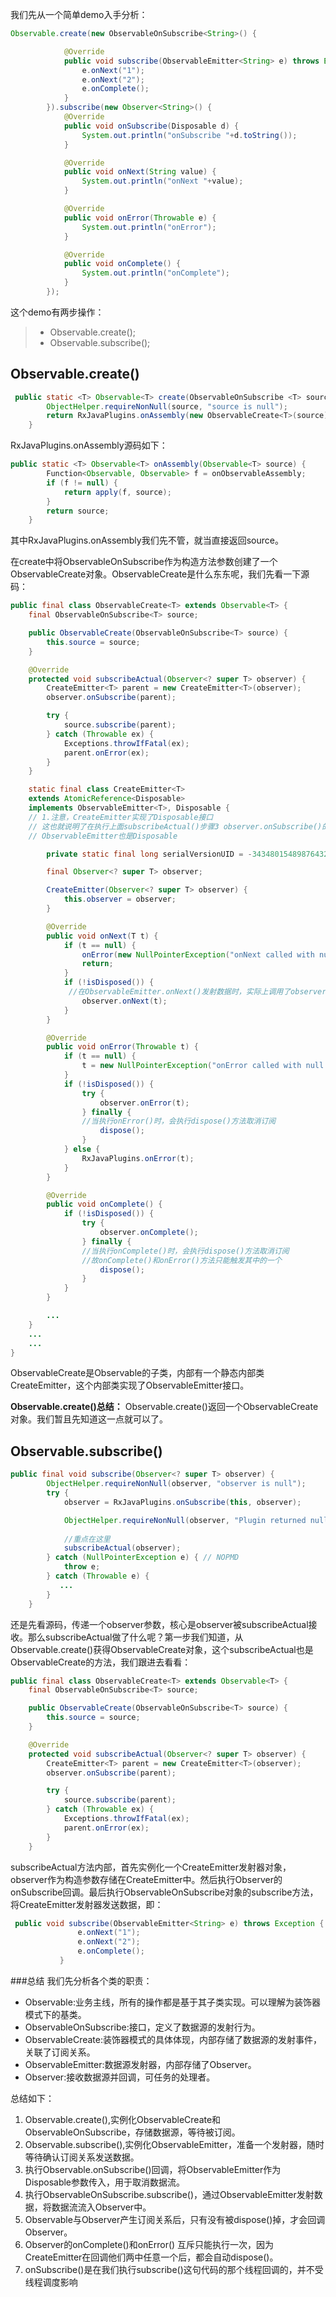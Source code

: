 我们先从一个简单demo入手分析：

```java
Observable.create(new ObservableOnSubscribe<String>() {

            @Override
            public void subscribe(ObservableEmitter<String> e) throws Exception {
                e.onNext("1");
                e.onNext("2");
                e.onComplete();
            }
        }).subscribe(new Observer<String>() {
            @Override
            public void onSubscribe(Disposable d) {
                System.out.println("onSubscribe "+d.toString());
            }

            @Override
            public void onNext(String value) {
                System.out.println("onNext "+value);
            }

            @Override
            public void onError(Throwable e) {
                System.out.println("onError");
            }

            @Override
            public void onComplete() {
                System.out.println("onComplete");
            }
        });
```
这个demo有两步操作：

> * Observable.create();
> * Observable.subscribe();

## Observable.create()

```java
 public static <T> Observable<T> create(ObservableOnSubscribe <T> source) {
        ObjectHelper.requireNonNull(source, "source is null");
        return RxJavaPlugins.onAssembly(new ObservableCreate<T>(source));
    }
```
RxJavaPlugins.onAssembly源码如下：

```java
public static <T> Observable<T> onAssembly(Observable<T> source) {
        Function<Observable, Observable> f = onObservableAssembly;
        if (f != null) {
            return apply(f, source);
        }
        return source;
    }
```



其中RxJavaPlugins.onAssembly我们先不管，就当直接返回source。

在create中将ObservableOnSubscribe作为构造方法参数创建了一个ObservableCreate对象。ObservableCreate是什么东东呢，我们先看一下源码：

```java
public final class ObservableCreate<T> extends Observable<T> {
    final ObservableOnSubscribe<T> source;

    public ObservableCreate(ObservableOnSubscribe<T> source) {
        this.source = source;
    }

    @Override
    protected void subscribeActual(Observer<? super T> observer) {
        CreateEmitter<T> parent = new CreateEmitter<T>(observer);
        observer.onSubscribe(parent);

        try {
            source.subscribe(parent);
        } catch (Throwable ex) {
            Exceptions.throwIfFatal(ex);
            parent.onError(ex);
        }
    }

    static final class CreateEmitter<T>
    extends AtomicReference<Disposable>
    implements ObservableEmitter<T>, Disposable {
    // 1.注意，CreateEmitter实现了Disposable接口
    // 这也就说明了在执行上面subscribeActual()步骤3 observer.onSubscribe()的回调时，可以将ObservableEmitter作为参数传入了
    // ObservableEmitter也是Disposable

        private static final long serialVersionUID = -3434801548987643227L;

        final Observer<? super T> observer;

        CreateEmitter(Observer<? super T> observer) {
            this.observer = observer;
        }

        @Override
        public void onNext(T t) {
            if (t == null) {
                onError(new NullPointerException("onNext called with null. Null values are generally not allowed in 2.x operators and sources."));
                return;
            }
            if (!isDisposed()) {
             //在ObservableEmitter.onNext()发射数据时，实际上调用了observer的onNext()回调打印数据
                observer.onNext(t);
            }
        }

        @Override
        public void onError(Throwable t) {
            if (t == null) {
                t = new NullPointerException("onError called with null. Null values are generally not allowed in 2.x operators and sources.");
            }
            if (!isDisposed()) {
                try {
                    observer.onError(t);
                } finally {
                //当执行onError()时，会执行dispose()方法取消订阅
                    dispose();
                }
            } else {
                RxJavaPlugins.onError(t);
            }
        }

        @Override
        public void onComplete() {
            if (!isDisposed()) {
                try {
                    observer.onComplete();
                } finally {
                //当执行onComplete()时，会执行dispose()方法取消订阅
                //故onComplete()和onError()方法只能触发其中的一个
                    dispose();
                }
            }
        }

        ...
    }
    ...
    ...
}
```
ObservableCreate是Observable的子类，内部有一个静态内部类CreateEmitter，这个内部类实现了ObservableEmitter接口。

**Observable.create()总结：**
Observable.create()返回一个ObservableCreate对象。我们暂且先知道这一点就可以了。

## Observable.subscribe()

```java
public final void subscribe(Observer<? super T> observer) {
        ObjectHelper.requireNonNull(observer, "observer is null");
        try {
            observer = RxJavaPlugins.onSubscribe(this, observer);

            ObjectHelper.requireNonNull(observer, "Plugin returned null Observer");
            
			//重点在这里
            subscribeActual(observer);
        } catch (NullPointerException e) { // NOPMD
            throw e;
        } catch (Throwable e) {
           ...
        }
    }
```
还是先看源码，传递一个observer参数，核心是observer被subscribeActual接收。那么subscribeActual做了什么呢？第一步我们知道，从Observable.create()获得ObservableCreate对象，这个subscribeActual也是ObservableCreate的方法，我们跟进去看看：

```java
public final class ObservableCreate<T> extends Observable<T> {
    final ObservableOnSubscribe<T> source;

    public ObservableCreate(ObservableOnSubscribe<T> source) {
        this.source = source;
    }

    @Override
    protected void subscribeActual(Observer<? super T> observer) {
        CreateEmitter<T> parent = new CreateEmitter<T>(observer);
        observer.onSubscribe(parent);

        try {
            source.subscribe(parent);
        } catch (Throwable ex) {
            Exceptions.throwIfFatal(ex);
            parent.onError(ex);
        }
    }
```
 subscribeActual方法内部，首先实例化一个CreateEmitter发射器对象，observer作为构造参数存储在CreateEmitter中。然后执行Observer的onSubscribe回调。最后执行ObservableOnSubscribe对象的subscribe方法，将CreateEmitter发射器发送数据，即：
 
 ```java
  public void subscribe(ObservableEmitter<String> e) throws Exception {
                e.onNext("1");
                e.onNext("2");
                e.onComplete();
            }
 ```

###总结
我们先分析各个类的职责：

* Observable:业务主线，所有的操作都是基于其子类实现。可以理解为装饰器模式下的基类。
* ObservableOnSubscribe:接口，定义了数据源的发射行为。
* ObservableCreate:装饰器模式的具体体现，内部存储了数据源的发射事件，关联了订阅关系。
* ObservableEmitter:数据源发射器，内部存储了Observer。
* Observer:接收数据源并回调，可任务的处理者。

总结如下：

1. Observable.create(),实例化ObservableCreate和ObservableOnSubscribe，存储数据源，等待被订阅。
2. Observable.subscribe(),实例化ObservableEmitter，准备一个发射器，随时等待确认订阅关系发送数据。
3. 执行Observable.onSubscribe()回调，将ObservableEmitter作为Disposable参数传入，用于取消数据流。
4. 执行ObservableOnSubscribe.subscribe()，通过ObservableEmitter发射数据，将数据流流入Observer中。
5. Observable与Observer产生订阅关系后，只有没有被dispose()掉，才会回调Observer。
6. Observer的onComplete()和onError() 互斥只能执行一次，因为CreateEmitter在回调他们两中任意一个后，都会自动dispose()。
7. onSubscribe()是在我们执行subscribe()这句代码的那个线程回调的，并不受线程调度影响
